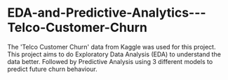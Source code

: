 # EDA-and-Predictive-Analytics---Telco-Customer-Churn
The 'Telco Customer Churn' data from Kaggle was used for this project. This project aims to do Exploratory Data Analysis (EDA) to understand the data better. Followed by Predictive Analysis using 3 different models to predict future churn behaviour.
